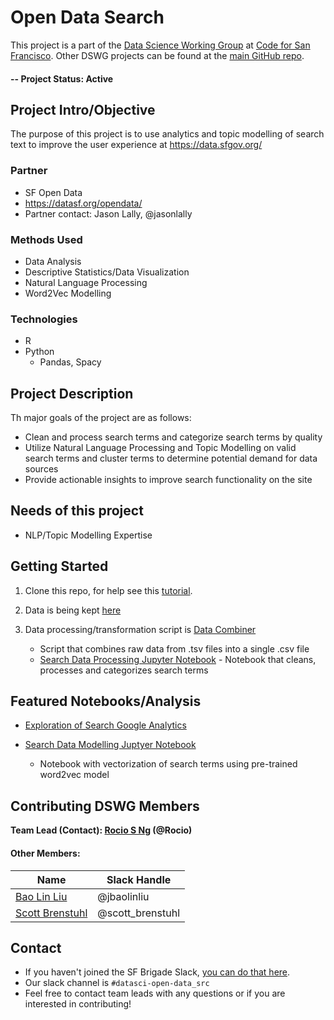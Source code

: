 # Open Data Search
This project is a part of the [Data Science Working Group](http://datascience.codeforsanfrancisco.org) at [Code for San Francisco](http://www.codeforsanfrancisco.org).  Other DSWG projects can be found at the [main GitHub repo](https://github.com/sfbrigade/data-science-wg).

#### -- Project Status: Active

## Project Intro/Objective
The purpose of this project is to use analytics and topic modelling of search text to improve the user experience at https://data.sfgov.org/

### Partner
* SF Open Data
* https://datasf.org/opendata/
* Partner contact: Jason Lally, @jasonlally


### Methods Used
* Data Analysis
* Descriptive Statistics/Data Visualization
* Natural Language Processing
* Word2Vec Modelling

### Technologies
* R
* Python
  - Pandas, Spacy

## Project Description

Th major goals of the project are as follows:
* Clean and process search terms and categorize search terms by quality
* Utilize Natural Language Processing and Topic Modelling on valid search terms and cluster terms to determine potential demand for data sources
* Provide actionable insights to improve search functionality on the site


## Needs of this project

- NLP/Topic Modelling Expertise

## Getting Started

1. Clone this repo, for help see this [tutorial](https://help.github.com/articles/cloning-a-repository/).
2. Data is being kept [here](https://github.com/sfbrigade/datasci-open-data-search/tree/master/data)   
   
3. Data processing/transformation script is [Data Combiner](https://github.com/sfbrigade/open-data-search/blob/master/data_combiner.R) 
    - Script that combines raw data from .tsv files into a single .csv file
    * [Search Data Processing Jupyter Notebook](https://github.com/sfbrigade/open-data-search/blob/master/search_data_processing.ipynb) - Notebook that cleans, processes and categorizes search terms

## Featured Notebooks/Analysis
* [Exploration of Search Google Analytics](https://github.com/sfbrigade/open-data-search/blob/master/open_search_exploration.md)

* [Search Data Modelling Juptyer Notebook](https://github.com/sfbrigade/open-data-search/blob/master/word2vec_modelling.ipynb) 
    - Notebook with vectorization of search terms using pre-trained word2vec model
   

## Contributing DSWG Members

**Team Lead (Contact): [Rocio S Ng](https://github.com/RocioSNg) (@Rocio)**

#### Other Members:


|Name     |  Slack Handle   |
|---------|-----------------|
|[Bao Lin Liu](https://github.com/baolinliu) | @jbaolinliu      |
|[Scott Brenstuhl](https://github.com/808sAndBR)|     @scott_brenstuhl  |



## Contact
* If you haven't joined the SF Brigade Slack, [you can do that here](http://c4sf.me/slack).  
* Our slack channel is `#datasci-open-data_src`
* Feel free to contact team leads with any questions or if you are interested in contributing!
